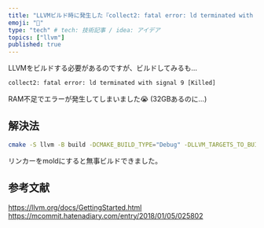 ```yaml
---
title: "LLVMビルド時に発生した『collect2: fatal error: ld terminated with signal 9』の対処法"
emoji: "🐉"
type: "tech" # tech: 技術記事 / idea: アイデア
topics: ["llvm"]
published: true
---
```


LLVMをビルドする必要があるのですが、ビルドしてみるも…  

```txt
collect2: fatal error: ld terminated with signal 9 [Killed]
```

RAM不足でエラーが発生してしまいました😭 (32GBあるのに…)  

## 解決法

```sh
cmake -S llvm -B build -DCMAKE_BUILD_TYPE="Debug" -DLLVM_TARGETS_TO_BUILD="X86;RISCV" -DLLVM_ENABLE_PROJECTS="clang" -DCMAKE_ENABLE_RUNTIMES="libcxx;libcxxabi" -DLLVM_USE_LINKER=mold
```

リンカーをmoldにすると無事ビルドできました。

## 参考文献

https://llvm.org/docs/GettingStarted.html  
https://mcommit.hatenadiary.com/entry/2018/01/05/025802
